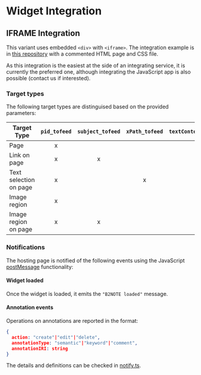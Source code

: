 # Widget Integration

## IFRAME Integration

This variant uses embedded `<div>` with `<iframe>`. The integration example is in [this repository](https://github.com/e-sdf/B2NOTE-Integration-Example) with a commented HTML page and CSS file.

As this integration is the easiest at the side of an integrating service, it is currently the preferred one, although integrating the JavaScript app is also possible (contact us if interested).

### Target types

The following target types are distinguised based on the provided parameters:

| Target Type             | `pid_tofeed` | `subject_tofeed` | `xPath_tofeed` | `textContent_tofeed` | `startOffset_tofeed` | `endOffset_tofeed` | `svgSelector_tofeed` |
| ----------------------  | :----------: | :--------------: | :------------: | :------------------: | :------------------: | :----------------: | :------------------: |
| Page                    |      x       |                  |                |                      |                      |                    |                      |
| Link on page            |      x       |        x         |                |                      |                      |                    |                      |
| Text selection on page  |      x       |                  |       x        |          x           |         x            |         x          |                      |
| Image region            |      x       |                  |                |                      |                      |                    |          x           |
| Image region on page    |      x       |        x         |                |                      |                      |                    |          x           |


### Notifications

The hosting page is notified of the following events using the JavaScript [postMessage](https://developer.mozilla.org/en-US/docs/Web/API/Window/postMessage) functionality:

#### Widget loaded

Once the widget is loaded, it emits the `"B2NOTE loaded"` message.

#### Annotation events

Operations on annotations are reported in the format:

```json
{
  action: "create"|"edit"|"delete",
  annotationType: "semantic"|"keyword"|"comment",
  annotationIRI: string
}
```
The details and definitions can be checked in [notify.ts](https://github.com/e-sdf/b2note-client-lib/blob/master/src/client/components/notify.ts).

